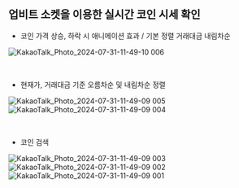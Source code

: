 ## 업비트 소켓을 이용한 실시간 코인 시세 확인

- 코인 가격 상승, 하락 시 애니메이션 효과 / 기본 정렬 거래대금 내림차순

![KakaoTalk_Photo_2024-07-31-11-49-10 006](https://github.com/user-attachments/assets/26287573-265e-4934-83bd-884e2704edb5)

<br>

- 현재가, 거래대금 기준 오름차순 및 내림차순 정렬

![KakaoTalk_Photo_2024-07-31-11-49-09 005](https://github.com/user-attachments/assets/1fc14de2-20b6-42a7-b15b-7eb6f4abe3f9)
![KakaoTalk_Photo_2024-07-31-11-49-09 004](https://github.com/user-attachments/assets/f46dc0f5-2c89-4261-9dff-d5999dedac51)


<br>

- 코인 검색

![KakaoTalk_Photo_2024-07-31-11-49-09 003](https://github.com/user-attachments/assets/ebd2eea8-2786-4050-a380-6545f19f1391)
![KakaoTalk_Photo_2024-07-31-11-49-09 002](https://github.com/user-attachments/assets/d0b9baac-64cc-4319-b3de-70741cacfc3a)
![KakaoTalk_Photo_2024-07-31-11-49-09 001](https://github.com/user-attachments/assets/1f556b19-a8f5-47c8-890f-dae31b9e8a7e)


<br>

